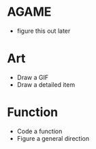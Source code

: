 # AGAME
* figure this out later

# Art
* Draw a GIF
* Draw a detailed item

# Function
* Code a function
* Figure a general direction